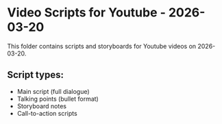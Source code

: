 # Video Scripts for Youtube - 2026-03-20

This folder contains scripts and storyboards for Youtube videos on 2026-03-20.

## Script types:
- Main script (full dialogue)
- Talking points (bullet format)
- Storyboard notes
- Call-to-action scripts
